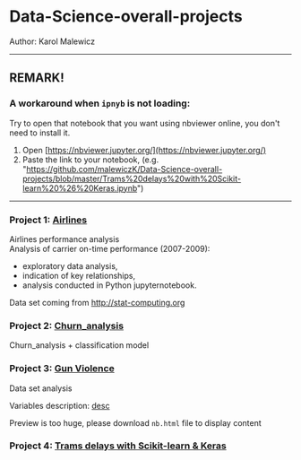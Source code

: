 # Data-Science-overall-projects
Author: Karol Malewicz

______

## REMARK!

### A workaround when ```ipnyb``` is not loading:

Try to open that notebook that you want using nbviewer online, you don't need to install it.

1. Open [https://nbviewer.jupyter.org/](https://nbviewer.jupyter.org/)
2. Paste the link to your notebook, (e.g. "https://github.com/malewiczK/Data-Science-overall-projects/blob/master/Trams%20delays%20with%20Scikit-learn%20%26%20Keras.ipynb")

________

### Project 1: [Airlines](https://github.com/malewiczK/Data-Science-overall-projects/blob/master/Airlines/Airlines.ipynb)

Airlines performance analysis<br>
Analysis of carrier on-time performance (2007-2009):
- exploratory data analysis,
- indication of key relationships,
- analysis conducted in Python jupyternotebook.

Data set coming from http://stat-computing.org

### Project 2: [Churn_analysis](https://github.com/malewiczK/Data-Science-overall-projects/blob/master/Churn_analysis/Churn_analysis.ipynb)

Churn_analysis + classification model <br>


### Project 3: [Gun Violence](https://github.com/malewiczK/Data-Science-overall-projects/tree/master/Gun_Violence)

Data set analysis

Variables description: [desc](https://github.com/malewiczK/Data-Science-overall-projects/blob/master/Data/Variables%20description.md)

Preview is too huge, please download ```nb.html``` file to display content

### Project 4: [Trams delays with Scikit-learn & Keras](https://github.com/malewiczK/Data-Science-overall-projects/tree/master/Trams)
